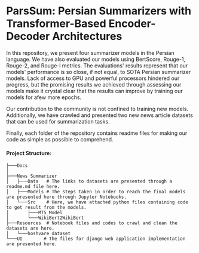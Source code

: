 # ParsSum: Persian Summarizers with Transformer-Based Encoder-Decoder Architectures

In this repository, we present four summarizer models in the Persian
language. We have also evaluated our models using BertScore, Rouge-1, Rouge-2, and Rouge-l metrics. The evaluations' results represent that our models' performance is so close, if not equal, to SOTA Persian summarizer models. Lack of access to GPU and powerful processors hindered our progress, but the promising results we achieved through assessing our models make it crystal clear that the results can improve by training our models for afew more epochs. 

Our contribution to the community is not confined to training new models. Additionally, we have crawled and presented two new news article datasets that can be used for summarization tasks.

Finally, each folder of the repository contains readme files for making our code as simple as possible to comprehend.

#### Project Structure:
```
├───Docs
│
├───News Summarizer
│   ├───Data   # The links to datasets are presented through a readme.md file here.
│   ├───Models # The steps taken in order to reach the final models are presented here through Jupyter Notebooks.
│   └───Src    # Here, we have attached python files containing code to get result from the models.
│       ├───MT5 Model 
│       └───WikiBert2WikiBert
├───Resources  # Notebook files and codes to crawl and clean the datasets are here.
│   └───hoshvare dataset
└───UI        # The files for django web application implementation are presented here.
```
